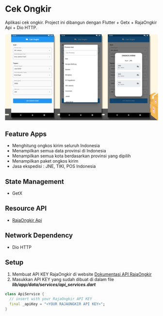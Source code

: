 # Cek Ongkir
Aplikasi cek ongkir. Project ini dibangun dengan Flutter + Getx + RajaOngkir Api + Dio HTTP.

![Thumbnail](https://github.com/triagung128/cek-ongkir/blob/main/assets/screenshots/banner.png)

## Feature Apps
- Menghitung ongkos kirim seluruh Indonesia
- Menampilkan semua data provinsi di Indonesia
- Menampilkan semua kota berdasarkan provinsi yang dipilih
- Menampilkan paket ongkos kirim
- Jasa ekspedisi : JNE, TIKI, POS Indonesia

## State Management
- GetX

## Resource API
- <a href="https://rajaongkir.com/">RajaOngkir Api</a>

## Network Dependency
- Dio HTTP

## Setup
1. Membuat API KEY RajaOngkir di website <a href="https://rajaongkir.com/dokumentasi">Dokumentasi API RajaOngkir</a>
2. Masukkan API KEY yang sudah dibuat di dalam file ***lib/app/data/services/api_services.dart***
```dart
class ApiService {
  // insert with your RajaOngkir API KEY
  final _apiKey = "<YOUR RAJAONGKIR API KEY>";
}
```
